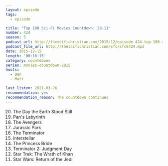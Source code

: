 ```yaml
---
layout: episode
tags:
  - episode

title: "Top 100 Sci-Fi Movies Countdown: 20-11"
number: 424
season: 5
podcast_url: http://thescifichristian.com/2015/12/episode-424-top-100-sci-fi-movies-countdown-20-11/
podcast_file_url: http://thescifichristian.com/sfc/sfc0424.mp3
date: 2015-12-15
length: '00:16:15'
category: countdowns
series: movies-countdown-2015
hosts:
  - Ben
  - Matt

last_listen: 2021-03-26
recommendation: yes
recommendation_reason: The countdown continues
---
```


<ol start="20" reversed>
<li>The Day the Earth Stood Still
<li>Pan's Labyrinth
<li>The Avengers
<li>Jurassic Park
<li>The Terminator
<li>Interstellar
<li>The Princess Bride
<li>Terminator 2: Judgment Day
<li>Star Trek: The Wrath of Khan
<li>Star Wars: Return of the Jedi
</ol>